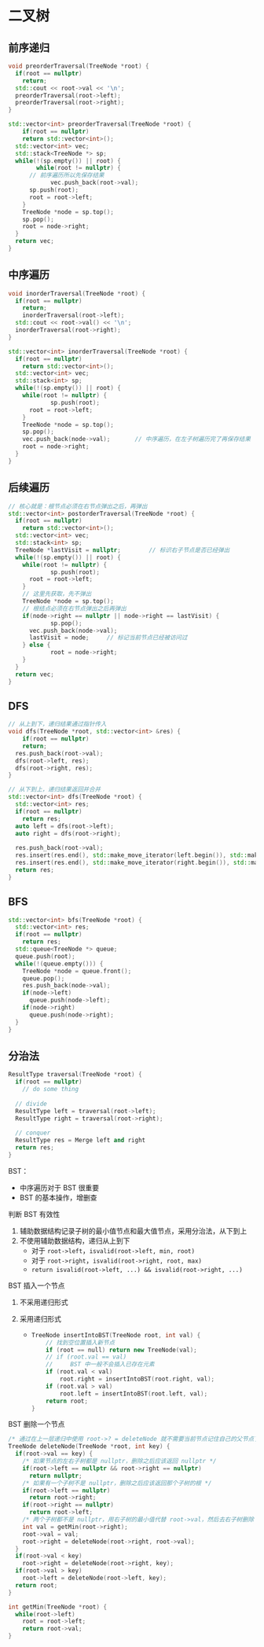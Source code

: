 # 二叉树

## 前序递归

```c++
void preorderTraversal(TreeNode *root) {
  if(root == nullptr)
    return;
  std::cout << root->val << '\n';
  preorderTraversal(root->left);
  preorderTraversal(root->right);
}

std::vector<int> preorderTraversal(TreeNode *root) {
	if(root == nullptr)
    return std::vector<int>();
  std::vector<int> vec;
  std::stack<TreeNode *> sp;
  while(!(sp.empty()) || root) {
		while(root != nullptr) {
      // 前序遍历所以先保存结果
			vec.push_back(root->val);
      sp.push(root);
      root = root->left;
    }
    TreeNode *node = sp.top();
    sp.pop();
    root = node->right;
  }
  return vec;
}
```

## 中序遍历

```c++
void inorderTraversal(TreeNode *root) {
  if(root == nullptr)
    return;
 	inorderTraversal(root->left);
  std::cout << root->val() << '\n';
  inorderTraversal(root->right);
}

std::vector<int> inorderTraversal(TreeNode *root) {
  if(root == nullptr)
    return std::vector<int>();
  std::vector<int> vec;
  std::stack<int> sp;
  while(!(sp.empty()) || root) {
    while(root != nullptr) {
			sp.push(root);
      root = root->left;
    }
    TreeNode *node = sp.top();
    sp.pop();
    vec.push_back(node->val);		// 中序遍历，在左子树遍历完了再保存结果
    root = node->right;
  }
}
```

## 后续遍历

```c++
// 核心就是：根节点必须在右节点弹出之后，再弹出
std::vector<int> postorderTraversal(TreeNode *root) {
  if(root == nullptr)
    return std::vector<int>();
  std::vector<int> vec;
  std::stack<int> sp;
  TreeNode *lastVisit = nullptr;		// 标识右子节点是否已经弹出
  while(!(sp.empty()) || root) {
    while(root != nullptr) {
			sp.push(root);
      root = root->left;
    }
    // 这里先获取，先不弹出
    TreeNode *node = sp.top();
    // 根结点必须在右节点弹出之后再弹出
    if(node->right == nullptr || node->right == lastVisit) {
			sp.pop();
      vec.push_back(node->val);
      lastVisit = node;		// 标记当前节点已经被访问过
    } else {
			root = node->right;
    }
  }
  return vec;
}
```

## DFS

```c++
// 从上到下，递归结果通过指针传入
void dfs(TreeNode *root, std::vector<int> &res) {
	if(root == nullptr)
    return;
  res.push_back(root->val);
  dfs(root->left, res);
  dfs(root->right, res);
}

// 从下到上，递归结果返回并合并
std::vector<int> dfs(TreeNode *root) {
  std::vector<int> res;
  if(root == nullptr)
    return res;
  auto left = dfs(root->left);
  auto right = dfs(root->right);
  
  res.push_back(root->val);
  res.insert(res.end(), std::make_move_iterator(left.begin()), std::make_move_iterator(left.end()));
  res.insert(res.end(), std::make_move_iterator(right.begin()), std::make_move_iterator(right.end()));
  return res;
}
```

## BFS

```c++
std::vector<int> bfs(TreeNode *root) {
  std::vector<int> res;
  if(root == nullptr)
    return res;
  std::queue<TreeNode *> queue;
  queue.push(root);
  while(!(queue.empty())) {
    TreeNode *node = queue.front();
    queue.pop();
    res.push_back(node->val);
    if(node->left)
      queue.push(node->left);
    if(node->right)
      queue.push(node->right);
  }
}
```

## 分治法

```c++
ResultType traversal(TreeNode *root) {
  if(root == nullptr)
    // do some thing
  
  // divide
  ResultType left = traversal(root->left);
  ResultType right = traversal(root->right);
  
  // conquer
  ResultType res = Merge left and right
  return res;
}
```

BST：

- 中序遍历对于 BST 很重要
- BST 的基本操作，增删查

判断 BST 有效性

1. 辅助数据结构记录子树的最小值节点和最大值节点，采用分治法，从下到上
2. 不使用辅助数据结构，递归从上到下
   - 对于 `root->left`，`isvalid(root->left, min, root)`
   - 对于 `root->right`，`isvalid(root->right, root, max)` 
   - `return isvalid(root->left, ...) && isvalid(root->right, ...)`

BST 插入一个节点

1. 不采用递归形式

2. 采用递归形式

   - ```c++
     TreeNode insertIntoBST(TreeNode root, int val) {
         // 找到空位置插入新节点
         if (root == null) return new TreeNode(val);
         // if (root.val == val)
         //     BST 中一般不会插入已存在元素
         if (root.val < val) 
             root.right = insertIntoBST(root.right, val);
         if (root.val > val) 
             root.left = insertIntoBST(root.left, val);
         return root;
     }
     ```

BST 删除一个节点

```c++
/* 通过在上一层递归中使用 root->? = deleteNode 就不需要当前节点记住自己的父节点了 */
TreeNode deleteNode(TreeNode *root, int key) {
  if(root->val == key) {
    /* 如果节点的左右子树都是 nullptr，删除之后应该返回 nullptr */
    if(root->left == nullptr && root->right == nullptr)
      return nullptr;
    /* 如果有一个子树不是 nullptr，删除之后应该返回那个子树的根 */
   	if(root->left == nullptr)
      return root->right;
    if(root->right == nullptr)
      return root->left;
    /* 两个子树都不是 nullptr，用右子树的最小值代替 root->val，然后去右子树删除 root->val 那个节点 */
    int val = getMin(root->right);
    root->val = val;
    root->right = deleteNode(root->right, root->val);
  }
  if(root->val < key)
    root->right = deleteNode(root->right, key);
  if(root->val > key)
    root->left = deleteNode(root->left, key);
  return root;
}

int getMin(TreeNode *root) {
  while(root->left)
    root = root->left;
 	return root->val;
}
```



